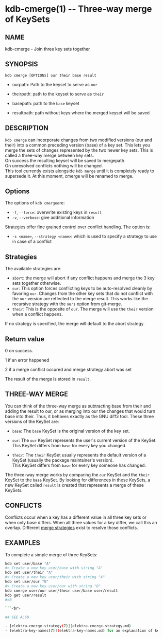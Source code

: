 # kdb-cmerge(1) -- Three-way merge of KeySets

## NAME

kdb-cmerge - Join three key sets together

## SYNOPSIS

`kdb cmerge [OPTIONS] our their base result`

- ourpath:
  Path to the keyset to serve as `our`<br>

- theirpath:
  path to the keyset to serve as `their`<br>

- basepath:
  path to the `base` keyset<br>

- resultpath:
  path without keys where the merged keyset will be saved<br>

## DESCRIPTION

`kdb cmerge` can incorporate changes from two modified versions (our and their) into a common preceding version (base) of a key set. This lets you merge the sets of changes represented by the two newer key sets. This is called a three-way merge between key sets.<br>
On success the resulting keyset will be saved to mergepath.<br>
On unresolved conflicts nothing will be changed.<br>
This tool currently exists alongside `kdb merge` until it is completely ready to supersede it. At this moment, cmerge will be renamed to merge.

## Options

The options of `kdb cmerge`are:

- `-f`, `--force`: overwrite existing keys in `result`
- `-v`, `--verbose`: give additional information

Strategies offer fine grained control over conflict handling. The option is:

- `-s <name>`, `--strategy <name>`: which is used to specify a strategy to use in case of a conflict

## Strategies

The available strategies are:

- `abort`: the merge will abort if any conflict happens and merge the 3 key sets together otherwise.
- `our`: This option forces conflicting keys to be auto-resolved cleanly by favoring `our`. Changes from the other key sets that do not conflict with the `our` version are reflected to the merge result. This works like the recursive strategy with the `ours` option from git-merge.
- `their`: This is the opposite of `our`. The merge will use the `their` version when a conflict happens.

If no strategy is specified, the merge will default to the abort strategy.

## Return value

0 on success.

1 if an error happened

2 if a merge conflict occured and merge strategy abort was set

The result of the merge is stored in `result`.

## THREE-WAY MERGE

You can think of the three-way merge as subtracting base from their and adding the result to our, or as merging into our the changes that would turn base into their. Thus, it behaves exactly as the GNU diff3 tool.
These three versions of the KeySet are:<br>

- `base`:
  The `base` KeySet is the original version of the key set.<br>

- `our`:
  The `our` KeySet represents the user's current version of the KeySet.<br>
  This KeySet differs from `base` for every key you changed.<br>

- `their`:
  The `their` KeySet usually represents the default version of a KeySet (usually the package maintainer's version).<br>
  This KeySet differs from `base` for every key someone has changed.<br>

The three-way merge works by comparing the `our` KeySet and the `their` KeySet to the `base` KeySet. By looking for differences in these KeySets, a new KeySet called `result` is created that represents a merge of these KeySets.<br>

## CONFLICTS

Conflicts occur when a key has a different value in all three key sets or when only base differs. When all three values for a key differ, we call this an overlap. Different [merge strategies](elektra-cmerge-strategy.md) exist to resolve those conflicts.<br>

## EXAMPLES

To complete a simple merge of three KeySets:<br>

````sh
kdb set user/base "A"
#> Create a new key user/base with string "A"
kdb set user/their "A"
#> Create a new key user/their with string "A"
kdb set user/our "B"
#> Create a new key user/our with string "B"
kdb cmerge user/our user/their user/base user/result
kdb get user/result
#>B

```<br>

## SEE ALSO

- [elektra-cmerge-strategy(7)](elektra-cmerge-strategy.md)
- [elektra-key-names(7)](elektra-key-names.md) for an explanation of key names.
````
